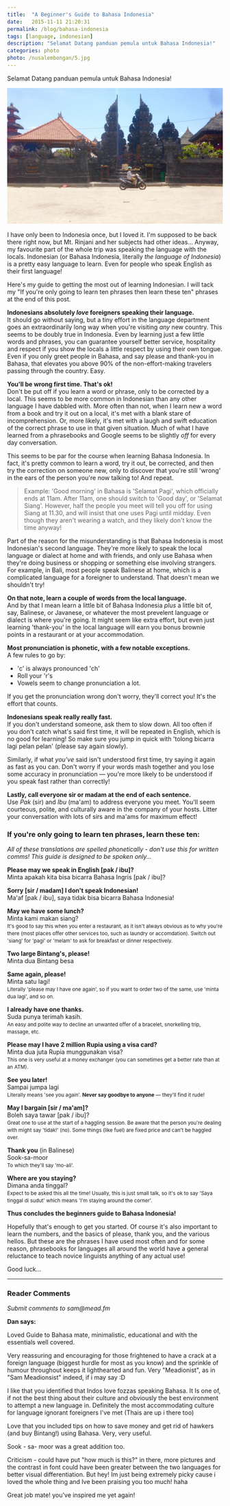 ```yaml
---
title:  "A Beginner's Guide to Bahasa Indonesia"
date:   2015-11-11 21:20:31
permalink: /blog/bahasa-indonesia
tags: [language, indonesian]
description: "Selamat Datang panduan pemula untuk Bahasa Indonesia!"
categories: photo
photo: /nusalembongan/5.jpg
---
```


Selamat Datang panduan pemula untuk Bahasa Indonesia!

<img src="/img/bali1.jpg" alt="Mopeds and temples" caption="A more Indonesian scene you'd struggle to find" />

I have only been to Indonesia once, but I loved it. I'm supposed to be back there right now, but Mt. Rinjani and her subjects had other ideas... Anyway, my favourite part of the whole trip was speaking the language with the locals. Indonesian (or Bahasa Indonesia, literally <em>the language of Indonesia</em>) is a pretty easy language to learn. Even for people who speak English as their first language!

Here's my guide to getting the most out of learning Indonesian. I will tack my "If you're only going to learn ten phrases then learn these ten" phrases at the end of this post.

**Indonesians absolutely _love_ foreigners speaking their language.** <br />
It should go without saying, but a tiny effort in the language department goes an extraordinarily long way when you're visiting _any_ new country. This seems to be doubly true in Indonesia. Even by learning just a few little words and phrases, you can guarantee yourself better service, hospitality and respect if you show the locals a little respect by using their own tongue. Even if you only greet people in Bahasa, and say please and thank-you in Bahasa, that elevates you above 90% of the non-effort-making travelers passing through the country. Easy.

**You'll be wrong first time. That's ok!** <br />
Don't be put off if you learn a word or phrase, only to be corrected by a local. This seems to be more common in Indonesian than any other language I have dabbled with. More often than not, when I learn new a word from a book and try it out on a local, it's met with a blank stare of incomprehension. Or, more likely, it's met with a laugh and swift education of the correct phrase to use in that given situation. Much of what I have learned from a phrasebooks and Google seems to be slightly <em>off</em> for every day conversation.

This seems to be par for the course when learning Bahasa Indonesia. In fact, it's pretty common to learn a word, try it out, be corrected, and then try the correction on someone new, only to discover that you're still 'wrong' in the ears of the person you're now talking to! And repeat.

> Example: 'Good morning' in Bahasa is 'Selamat Pagi', which officially ends at 11am. After 11am, one should switch to 'Good day', or 'Selamat Siang'. However, half the people you meet will tell you off for using Siang at 11.30, and will insist that one uses Pagi until midday. Even though they aren't wearing a watch, and they likely don't know the time anyway!

Part of the reason for the misunderstanding is that Bahasa Indonesia is most Indonesian's second language. They're more likely to speak the local language or dialect at home and with friends, and only use Bahasa when they're doing business or shopping or something else involving strangers. For example, in Bali, most people speak Balinese at home, which is a complicated language for a foreigner to understand. That doesn't mean we shouldn't try!

**On that note, learn a couple of words from the local language.** <br />
And by that I mean learn a little bit of Bahasa Indonesia _plus_ a little bit of, say, Balinese, or Javanese, or whatever the most prevelent language or dialect is where you're going. It might seem like extra effort, but even just learning 'thank-you' in the local language will earn you bonus brownie points in a restaurant or at your accommodation.

**Most pronunciation is phonetic, with a few notable exceptions.** <br />
A few rules to go by:

* 'c' is always pronounced 'ch'
* Roll your 'r's
* Vowels seem to change pronunciation a lot.

If you get the pronunciation wrong don't worry, they'll correct you! It's the effort that counts.

**Indonesians speak really really fast.** <br />
If you don't understand someone, ask them to slow down. All too often if you don't catch what's said first time, it will be repeated in English, which is no good for learning! So make sure you jump in quick with 'tolong bicarra lagi pelan pelan' (please say again slowly).

Similarly, if what _you've_ said isn't understood first time, try saying it again as fast as you can. Don't worry if your words mash together and you lose some accuracy in pronunciation &mdash; you're more likely to be understood if you speak fast rather than correctly!

**Lastly, call everyone sir or madam at the end of each sentence.** <br />
Use _Pak_ (sir) and _Ibu_ (ma'am) to address everyone you meet. You'll seem courteous, polite, and culturally aware in the company of your hosts. Litter your conversation with lots of sirs and ma'ams for maximum effect!


### If you're only going to learn ten phrases, learn these ten:

<em>All of these translations are spelled phonetically - don't use this for written comms! This guide is designed to be spoken only...</em>

**Please may we speak in English [pak / ibu]?** <br />
Minta apakah kita bisa bicarra Bahasa Ingris [pak / ibu]?

**Sorry [sir / madam] I don't speak Indonesian!** <br />
Ma'af [pak / ibu], saya tidak bisa bicarra Bahasa Indonesia!

**May we have some lunch?** <br />
Minta kami makan siang? <br />
<small>It's good to say this when you enter a restaurant, as it isn't always obvious as to why you're there (most places offer other services too, such as laundry or accomdation). Switch out 'siang' for 'pagi' or 'melam' to ask for breakfast or dinner respectively. </small>

**Two large Bintang's, please!** <br />
Minta dua Bintang besa <br />

**Same again, please!** <br />
Minta satu lagi! <br />
<small>Literally 'please may I have one again', so if you want to order two of the same, use 'minta dua lagi', and so on.</small>

**I already have one thanks.** <br />
Suda punya terimah kasih. <br />
<small>An easy and polite way to decline an unwanted offer of a bracelet, snorkelling trip, massage, etc.</small>

**Please may I have 2 million Rupia using a visa card?** <br />
Minta dua juta Rupia munggunakan visa? <br />
<small>This one is very useful at a money exchanger (you can sometimes get a better rate than at an ATM). </small>

**See you later!** <br />
Sampai jumpa lagi <br />
<small>Literally means 'see you again'. **Never say goodbye to anyone** &mdash; they'll find it rude! </small>

**May I bargain [sir / ma'am]?** <br />
Boleh saya tawar [pak / ibu]? <br />
<small>Great one to use at the start of a haggling session. Be aware that the person you're dealing with might say 'tidak!' (no). Some things (like fuel) are fixed price and can't be haggled over.</small>

**Thank you** (in Balinese) <br />
Sook-sa-moor <br />
<small>To which they'll say 'mo-ali'.</small>

**Where are you staying?** <br />
Dimana anda tinggal? <br />
<small>Expect to be asked this all the time! Usually, this is just small talk, so it's ok to say 'Saya tinggal di sudut' which means 'I'm staying around the corner'. </small>

**Thus concludes the beginners guide to Bahasa Indonesia!**

Hopefully that's enough to get you started. Of course it's also important to learn the numbers, and the basics of please, thank you, and the various hellos. But these are the phrases I have used most often and for some reason, phrasebooks for languages all around the world have a general reluctance to teach novice linguists anything of any actual use!

Good luck...

<hr />

### Reader Comments

_Submit comments to sam@mead.fm_

**Dan says:**

Loved Guide to Bahasa mate, minimalistic, educational and with the essentials well covered.

Very reassuring and encouraging for those frightened to have a crack at a foreign language (biggest hurdle for most as you know) and the sprinkle of humour throughout keeps it lighthearted and fun. Very "Meadionist", as in "Sam Meadionsist" indeed, if i may say :D

I like that you identified that Indos love fozzas speaking Bahasa. It Is one of, if not the best thing about their culture and obviously the best environment to attempt a new language in. Definitely the most accommodating culture for language ignorant foreigners I've met (Thais are up i there too)

Love that you included tips on how to save money and get rid of hawkers (and buy Bintang!) using Bahasa. Very, very useful.

Sook - sa- moor was a great addition too.

Criticism - could have put "how much is this?" in there, more pictures and the contrast in font could have been greater between the two languages for better visual differentiation. But hey! Im just being extremely picky cause i loved the whole thing and Ive been praising you too much! haha

Great job mate! you've inspired me yet again!
